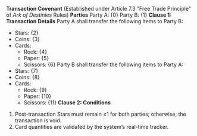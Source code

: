 **Transaction Covenant**
(Established under Article 7.3 "Free Trade Principle" of *Ark of Destinies* Rules)
**Parties**
Party A: {0}
Party B: {1}
**Clause 1: Transaction Details**
Party A shall transfer the following items to Party B:
- Stars: {2}
- Coins: {3}
- Cards:
  - Rock: {4}
  - Paper: {5}
  - Scissors: {6}
Party B shall transfer the following items to Party A:
- Stars: {7}
- Coins: {8}
- Cards:
  - Rock: {9}
  - Paper: {10}
  - Scissors: {11}
**Clause 2: Conditions**
1. Post-transaction Stars must remain ≥1 for both parties; otherwise, the transaction is void.
2. Card quantities are validated by the system’s real-time tracker.